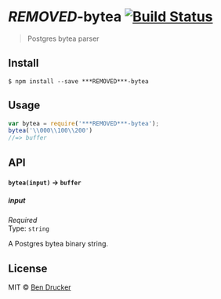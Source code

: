 # ***REMOVED***-bytea [![Build Status](https://travis-ci.org/bendrucker/***REMOVED***-bytea.svg?branch=master)](https://travis-ci.org/bendrucker/***REMOVED***-bytea)

> Postgres bytea parser


## Install

```
$ npm install --save ***REMOVED***-bytea
```


## Usage

```js
var bytea = require('***REMOVED***-bytea');
bytea('\\000\\100\\200')
//=> buffer
```

## API

#### `bytea(input)` -> `buffer`

##### input

*Required*  
Type: `string`

A Postgres bytea binary string.

## License

MIT © [Ben Drucker](http://bendrucker.me)
